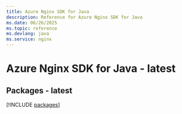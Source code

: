 ```yaml
---
title: Azure Nginx SDK for Java
description: Reference for Azure Nginx SDK for Java
ms.date: 06/26/2025
ms.topic: reference
ms.devlang: java
ms.service: nginx
---
```

# Azure Nginx SDK for Java - latest
## Packages - latest
[!INCLUDE [packages](nginx-index.md)]